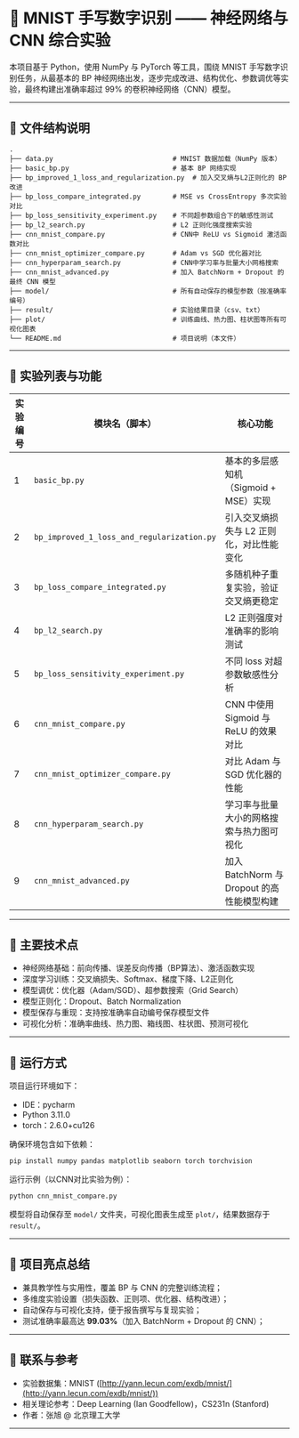 
# 🧠 MNIST 手写数字识别 —— 神经网络与 CNN 综合实验

本项目基于 Python，使用 NumPy 与 PyTorch 等工具，围绕 MNIST 手写数字识别任务，从最基本的 BP 神经网络出发，逐步完成改进、结构优化、参数调优等实验，最终构建出准确率超过 99% 的卷积神经网络（CNN）模型。

---

## 📁 文件结构说明

```
.
├── data.py                              # MNIST 数据加载（NumPy 版本）
├── basic_bp.py                          # 基本 BP 网络实现
├── bp_improved_1_loss_and_regularization.py  # 加入交叉熵与L2正则化的 BP 改进
├── bp_loss_compare_integrated.py        # MSE vs CrossEntropy 多次实验对比
├── bp_loss_sensitivity_experiment.py    # 不同超参数组合下的敏感性测试
├── bp_l2_search.py                      # L2 正则化强度搜索实验
├── cnn_mnist_compare.py                 # CNN中 ReLU vs Sigmoid 激活函数对比
├── cnn_mnist_optimizer_compare.py       # Adam vs SGD 优化器对比
├── cnn_hyperparam_search.py             # CNN中学习率与批量大小网格搜索
├── cnn_mnist_advanced.py                # 加入 BatchNorm + Dropout 的最终 CNN 模型
├── model/                               # 所有自动保存的模型参数（按准确率编号）
├── result/                              # 实验结果目录（csv、txt）
├── plot/                                # 训练曲线、热力图、柱状图等所有可视化图表
└── README.md                            # 项目说明（本文件）
```

---

## 🧪 实验列表与功能

| 实验编号 | 模块名（脚本）                                    | 核心功能                            |
| ---- | ------------------------------------------ | ------------------------------- |
| 1    | `basic_bp.py`                              | 基本的多层感知机（Sigmoid + MSE）实现       |
| 2    | `bp_improved_1_loss_and_regularization.py` | 引入交叉熵损失与 L2 正则化，对比性能变化          |
| 3    | `bp_loss_compare_integrated.py`            | 多随机种子重复实验，验证交叉熵更稳定              |
| 4    | `bp_l2_search.py`                          | L2 正则强度对准确率的影响测试                |
| 5    | `bp_loss_sensitivity_experiment.py`        | 不同 loss 对超参数敏感性分析               |
| 6    | `cnn_mnist_compare.py`                     | CNN 中使用 Sigmoid 与 ReLU 的效果对比    |
| 7    | `cnn_mnist_optimizer_compare.py`           | 对比 Adam 与 SGD 优化器的性能            |
| 8    | `cnn_hyperparam_search.py`                 | 学习率与批量大小的网格搜索与热力图可视化            |
| 9    | `cnn_mnist_advanced.py`                    | 加入 BatchNorm 与 Dropout 的高性能模型构建 |

---

## 🧠 主要技术点

* 神经网络基础：前向传播、误差反向传播（BP算法）、激活函数实现
* 深度学习训练：交叉熵损失、Softmax、梯度下降、L2正则化
* 模型调优：优化器（Adam/SGD）、超参数搜索（Grid Search）
* 模型正则化：Dropout、Batch Normalization
* 模型保存与重现：支持按准确率自动编号保存模型文件
* 可视化分析：准确率曲线、热力图、箱线图、柱状图、预测可视化

---

## 🔧 运行方式
项目运行环境如下：
- IDE：pycharm
- Python 3.11.0
- torch：2.6.0+cu126

确保环境包含如下依赖：

```bash
pip install numpy pandas matplotlib seaborn torch torchvision
```

运行示例（以CNN对比实验为例）：

```bash
python cnn_mnist_compare.py
```

模型将自动保存至 `model/` 文件夹，可视化图表生成至 `plot/`，结果数据存于 `result/`。

---

## 📌 项目亮点总结

* 兼具教学性与实用性，覆盖 BP 与 CNN 的完整训练流程；
* 多维度实验设置（损失函数、正则项、优化器、结构改进）；
* 自动保存与可视化支持，便于报告撰写与复现实验；
* 测试准确率最高达 **99.03%**（加入 BatchNorm + Dropout 的 CNN）；

---

## 📄 联系与参考

* 实验数据集：MNIST ([http://yann.lecun.com/exdb/mnist/](http://yann.lecun.com/exdb/mnist/))
* 相关理论参考：Deep Learning (Ian Goodfellow)，CS231n (Stanford)
* 作者：张旭 @ 北京理工大学

---

